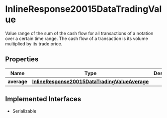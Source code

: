 

# InlineResponse20015DataTradingValue

Value range of the sum of the cash flow for all transactions of a notation over a certain time range. The cash flow of a transaction is its volume multiplied by its trade price.

## Properties

Name | Type | Description | Notes
------------ | ------------- | ------------- | -------------
**average** | [**InlineResponse20015DataTradingValueAverage**](InlineResponse20015DataTradingValueAverage.md) |  |  [optional]


## Implemented Interfaces

* Serializable


